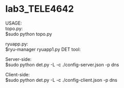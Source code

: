 # lab3_TELE4642

USAGE:  
topo.py:  
        $sudo python topo.py
 
ryuapp.py:  
        $ryu-manager ryuapp1.py
DET tool: 

Server-side:  
$sudo python det.py -L -c ./config-server.json -p dns  
  
Client-side:  
$sudo python det.py -L -c ./config-client.json -p dns
